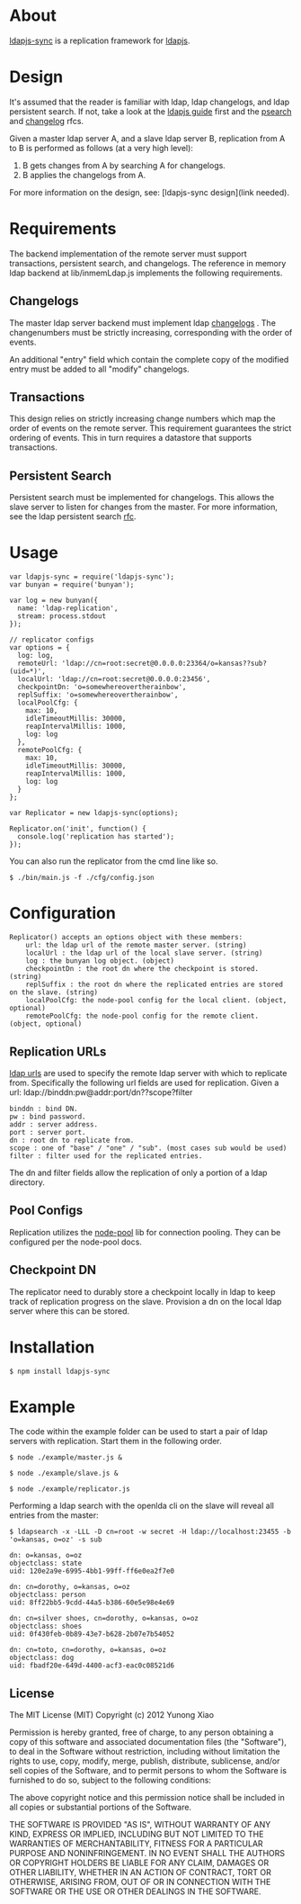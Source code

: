 # About
[ldapjs-sync](https://github.com/yunong/node-ldapjs-sync) is a replication
framework for [ldapjs](https://github.com/mcavage/node-ldapjs).

# Design

It's assumed that the reader is familiar with ldap, ldap changelogs, and ldap persistent
search. If not, take a look at the [ldapjs guide](http://ldapjs.org/guide.html) first and the
[psearch](http://tools.ietf.org/id/draft-ietf-ldapext-psearch-03.txt) and
[changelog](http://tools.ietf.org/html/draft-good-ldap-changelog-04) rfcs.

Given a master ldap server A, and a slave ldap server B, replication from A to B is
performed as follows (at a very high level):

1. B gets changes from A by searching A for changelogs.
2. B applies the changelogs from A.

For more information on the design, see: [ldapjs-sync design](link needed).

# Requirements

The backend implementation of the remote server must support transactions, persistent search, and changelogs. The reference in memory ldap backend at lib/inmemLdap.js implements the following requirements.

## Changelogs

The master ldap server backend must implement ldap [changelogs](http://tools.ietf.org/html/draft-good-ldap-changelog-04)
. The changenumbers must be strictly increasing, corresponding with the order of events.

An additional "entry" field which contain the complete copy of the modified entry must be added to all "modify" changelogs.

## Transactions

This design relies on strictly increasing change numbers which map the order of events on the remote server. This requirement guarantees the strict ordering of events. This in turn requires a datastore that supports transactions.

## Persistent Search

Persistent search must be implemented for changelogs. This allows the slave server to listen for changes from the master. For more information, see the ldap persistent search
[rfc](http://tools.ietf.org/id/draft-ietf-ldapext-psearch-03.txt).

# Usage
    var ldapjs-sync = require('ldapjs-sync');
    var bunyan = require('bunyan');

    var log = new bunyan({
      name: 'ldap-replication',
      stream: process.stdout
    });

    // replicator configs
    var options = {
      log: log,
      remoteUrl: 'ldap://cn=root:secret@0.0.0.0:23364/o=kansas??sub?(uid=*)',
      localUrl: 'ldap://cn=root:secret@0.0.0.0:23456',
      checkpointDn: 'o=somewhereovertherainbow',
      replSuffix: 'o=somewhereovertherainbow',
      localPoolCfg: {
        max: 10,
        idleTimeoutMillis: 30000,
        reapIntervalMillis: 1000,
        log: log
      },
      remotePoolCfg: {
        max: 10,
        idleTimeoutMillis: 30000,
        reapIntervalMillis: 1000,
        log: log
      }
    };

    var Replicator = new ldapjs-sync(options);

    Replicator.on('init', function() {
      console.log('replication has started');
    });

You can also run the replicator from the cmd line like so.

    $ ./bin/main.js -f ./cfg/config.json

# Configuration

    Replicator() accepts an options object with these members:
        url: the ldap url of the remote master server. (string)
        localUrl : the ldap url of the local slave server. (string)
        log : the bunyan log object. (object)
        checkpointDn : the root dn where the checkpoint is stored. (string)
        replSuffix : the root dn where the replicated entries are stored on the slave. (string)
        localPoolCfg: the node-pool config for the local client. (object, optional)
        remotePoolCfg: the node-pool config for the remote client. (object, optional)

## Replication URLs

[ldap urls](http://www.ietf.org/rfc/rfc2255.txt) are used to specify the remote ldap server
with which to replicate from. Specifically the following url fields are used for
replication. Given a url:
    ldap://binddn:pw@addr:port/dn??scope?filter

    binddn : bind DN.
    pw : bind password.
    addr : server address.
    port : server port.
    dn : root dn to replicate from.
    scope : one of "base" / "one" / "sub". (most cases sub would be used)
    filter : filter used for the replicated entries.

The dn and filter fields allow the replication of only a portion of a ldap directory.

## Pool Configs

Replication utilizes the [node-pool](https://github.com/coopernurse/node-pool) lib for
connection pooling. They can be configured per the node-pool docs.

## Checkpoint DN

The replicator need to durably store a checkpoint locally in ldap to keep track of
replication progress on the slave. Provision a dn on the local ldap server where this can
be stored.

# Installation

    $ npm install ldapjs-sync

# Example

The code within the example folder can be used to start a pair of ldap servers with
replication. Start them in the following order.

    $ node ./example/master.js &

    $ node ./example/slave.js &

    $ node ./example/replicator.js

Performing a ldap search with the openlda cli on the slave will reveal all entries from the
master:

    $ ldapsearch -x -LLL -D cn=root -w secret -H ldap://localhost:23455 -b 'o=kansas, o=oz' -s sub

    dn: o=kansas, o=oz
    objectclass: state
    uid: 120e2a9e-6995-4bb1-99ff-ff6e0ea2f7e0

    dn: cn=dorothy, o=kansas, o=oz
    objectclass: person
    uid: 8ff22bb5-9cdd-44a5-b386-60e5e98e4e69

    dn: cn=silver shoes, cn=dorothy, o=kansas, o=oz
    objectclass: shoes
    uid: 0f430feb-0b89-43e7-b628-2b07e7b54052

    dn: cn=toto, cn=dorothy, o=kansas, o=oz
    objectclass: dog
    uid: fbadf20e-649d-4400-acf3-eac0c08521d6

## License

The MIT License (MIT)
Copyright (c) 2012 Yunong Xiao

Permission is hereby granted, free of charge, to any person obtaining a copy of
this software and associated documentation files (the "Software"), to deal in
the Software without restriction, including without limitation the rights to
use, copy, modify, merge, publish, distribute, sublicense, and/or sell copies of
the Software, and to permit persons to whom the Software is furnished to do so,
subject to the following conditions:

The above copyright notice and this permission notice shall be included in all
copies or substantial portions of the Software.

THE SOFTWARE IS PROVIDED "AS IS", WITHOUT WARRANTY OF ANY KIND, EXPRESS OR
IMPLIED, INCLUDING BUT NOT LIMITED TO THE WARRANTIES OF MERCHANTABILITY,
FITNESS FOR A PARTICULAR PURPOSE AND NONINFRINGEMENT. IN NO EVENT SHALL THE
AUTHORS OR COPYRIGHT HOLDERS BE LIABLE FOR ANY CLAIM, DAMAGES OR OTHER
LIABILITY, WHETHER IN AN ACTION OF CONTRACT, TORT OR OTHERWISE, ARISING FROM,
OUT OF OR IN CONNECTION WITH THE SOFTWARE OR THE USE OR OTHER DEALINGS IN THE
SOFTWARE.